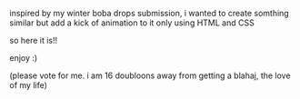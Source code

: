 inspired by my winter boba drops submission, i wanted to create somthing similar but add a kick of animation to it only using HTML and CSS

so here it is!!

enjoy :)

(please vote for me. i am 16 doubloons away from getting a blahaj, the love of my life)
